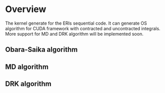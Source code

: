 # Overview
The kernel generate for the ERIs sequential code. It can generate OS algorithm for CUDA framework with contracted and uncontracted integrals. More support for MD and DRK algorithm will be implemented soon. 

## Obara-Saika algorithm

## MD algorithm

## DRK algorithm
